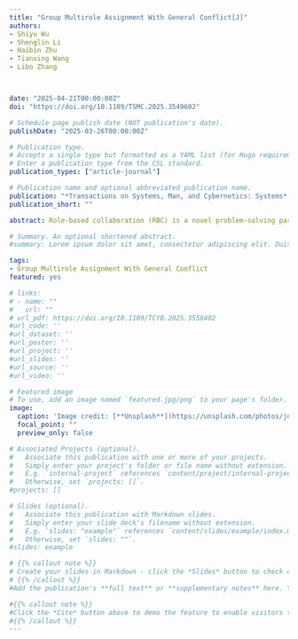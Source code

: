 ```yaml
---
title: "Group Multirole Assignment With General Conflict[J]"
authors:
- Shiyu Wu
- Shenglin Li
- Haibin Zhu
- Tianxing Wang
- Libo Zhang



date: "2025-04-21T00:00:00Z"
doi: "https://doi.org/10.1109/TSMC.2025.3549602"

# Schedule page publish date (NOT publication's date).
publishDate: "2025-03-26T00:00:00Z"

# Publication type.
# Accepts a single type but formatted as a YAML list (for Hugo requirements).
# Enter a publication type from the CSL standard.
publication_types: ["article-journal"]

# Publication name and optional abbreviated publication name.
publication: "*Transactions on Systems, Man, and Cybernetics: Systems*, 2025, 55(6): 4188-4201.(中科院一区TOP)"
publication_short: ""

abstract: Role-based collaboration (RBC) is a novel problem-solving paradigm to facilitate collaboration. Group multirole assignment (GMRA), an extension of group role assignment (GRA), is a critical step in the RBC process, enabling the formation of efficient collaborative teams by reasonably assigning roles to agents. Recognized as a significant determinant impacting assignment and collaboration, conflict has been delineated and incorporated into GMRA. Nevertheless, the specified conflict is characterized as an oppositional conflict (OC), signifying that conflicting agents are engaged in conflict across the entirety of the role set. Rather than completely OC, which is highly specific, a more prevalent relationship involves conflict in certain aspects while remaining conflict-free in others. Therefore, we propose the concept of general conflict (GC) to describe the more common and realistic conflict relationship, offering a broader and novel perspective to depict conflict relationships. Then, we formalize these two problems by considering GC avoidance in GRA and GMRA, called GRA with GC (GRAGC) and GMRA with GC (GMRAGC), respectively. Furthermore, we establish the necessary conditions for the GRAGC and GMRAGC problems through a graph-theoretical lens, accompanied by a thorough analysis of their mathematical nature. Additionally, we propose practical solutions and refine methodologies to address both problems. The effectiveness of the improved algorithms utilizing necessary conditions is verified by simulations, which also provides evidence supporting the advantages of conflict avoidance.

# Summary. An optional shortened abstract.
#summary: Lorem ipsum dolor sit amet, consectetur adipiscing elit. Duis posuere tellus ac convallis placerat. Proin tincidunt magna sed ex sollicitudin condimentum.

tags:
- Group Multirole Assignment With General Conflict
featured: yes

# links:
# - name: ""
#   url: ""
# url_pdf: https://doi.org/10.1109/TCYB.2025.3558402
#url_code: ''
#url_dataset: ''
#url_poster: ''
#url_project: ''
#url_slides: ''
#url_source: ''
#url_video: ''

# Featured image
# To use, add an image named `featured.jpg/png` to your page's folder. 
image:
  caption: 'Image credit: [**Unsplash**](https://unsplash.com/photos/jdD8gXaTZsc)'
  focal_point: ""
  preview_only: false

# Associated Projects (optional).
#   Associate this publication with one or more of your projects.
#   Simply enter your project's folder or file name without extension.
#   E.g. `internal-project` references `content/project/internal-project/index.md`.
#   Otherwise, set `projects: []`.
#projects: []

# Slides (optional).
#   Associate this publication with Markdown slides.
#   Simply enter your slide deck's filename without extension.
#   E.g. `slides: "example"` references `content/slides/example/index.md`.
#   Otherwise, set `slides: ""`.
#slides: example

# {{% callout note %}}
# Create your slides in Markdown - click the *Slides* button to check out the example.
# {{% /callout %}}
#Add the publication's **full text** or **supplementary notes** here. You can use rich formatting such as including [code, math, and images](https://docs.hugoblox.com/content/writing-markdown-latex/).

#{{% callout note %}}
#Click the *Cite* button above to demo the feature to enable visitors to import publication metadata into their reference management software.
#{{% /callout %}}
---
```







